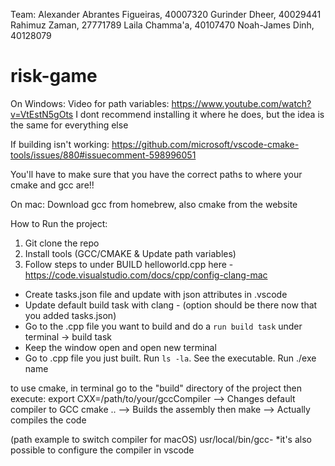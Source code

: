 Team:
Alexander Abrantes Figueiras, 40007320
Gurinder Dheer, 40029441
Rahimuz Zaman, 27771789
Laila Chamma'a, 40107470
Noah-James Dinh, 40128079

# risk-game
On Windows:
Video for path variables:
https://www.youtube.com/watch?v=VtEstN5gOts
I dont recommend installing it where he does, but the idea is the same for everything else


If building isn't working:
https://github.com/microsoft/vscode-cmake-tools/issues/880#issuecomment-598996051

You'll have to make sure that you have the correct paths to where your cmake and gcc are!!


On mac:
Download gcc from homebrew, also cmake from the website


How to Run the project:
1) Git clone the repo
2) Install tools (GCC/CMAKE & Update path variables)
3) Follow steps to under BUILD helloworld.cpp here - https://code.visualstudio.com/docs/cpp/config-clang-mac
- Create tasks.json file and update with json attributes in .vscode
- Update default build task with clang - (option should be there now that you added tasks.json)
- Go to the .cpp file you want to build and do a ``` run build task ``` under terminal -> build task
- Keep the window open and open new terminal
- Go to .cpp file you just built. Run ``` ls -la ```. See the executable. Run ./exe name 


to use cmake, in terminal go to the "build" directory of the project then execute:
    export CXX=/path/to/your/gccCompiler            --> Changes default compiler to GCC
    cmake ..                                        --> Builds the assembly
then
    make                                            --> Actually compiles the code

(path example to switch compiler for macOS)
usr/local/bin/gcc-<version>
*it's also possible to configure the compiler in vscode
